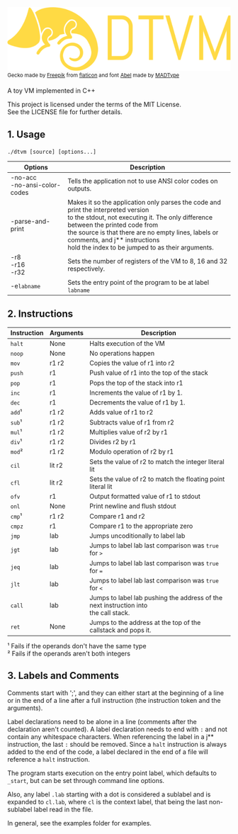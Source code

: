 ![DTVM](images/Logo.png) <br>
<sup> Gecko made by [Freepik](http://www.flaticon.com/authors/freepik) from [flaticon](www.flaticon.com) and font [Abel](https://fonts.google.com/specimen/Abel) made by [MADType](http://www.madtype.com/)</sup>

A toy VM implemented in C++

This project is licensed under the terms of the MIT License. <br>
See the LICENSE file for further details.

## 1. Usage

`./dtvm [source] [options...]`

| Options | Description |
|---------|-------------|
| -no-acc <br> -no-ansi-color-codes |  Tells the application not to use ANSI color codes on outputs. |
| -parse-and-print | Makes it so the application only parses the code and print the interpreted version <br> to the stdout, not executing it. The only difference between the printed code from <br> the source is that there are no empty lines, labels or comments, and j** instructions <br> hold the index to be jumped to as their arguments. |
| -r8 <br> -r16 <br> -r32 | Sets the number of registers of the VM to 8, 16 and 32 respectively. |
| -e`labname` | Sets the entry point of the program to be at label `labname` |

## 2. Instructions

| Instruction | Arguments | Description |
|-------------|-----------|-------------|
`halt` | None   | Halts execution of the VM
`noop` | None   | No operations happen
`mov`  | r1 r2  | Copies the value of r1 into r2
`push` | r1     | Push value of r1 into the top of the stack
`pop`  | r1     | Pops the top of the stack into r1
`inc`  | r1     | Increments the value of r1 by 1.
`dec`  | r1     | Decrements the value of r1 by 1.
`add`¹ | r1 r2  | Adds value of r1 to r2
`sub`¹ | r1 r2  | Subtracts value of r1 from r2
`mul`¹ | r1 r2  | Multiplies value of r2 by r1
`div`¹ | r1 r2  | Divides r2 by r1
`mod`² | r1 r2  | Modulo operation of r2 by r1
`cil`  | lit r2 | Sets the value of r2 to match the integer literal lit
`cfl`  | lit r2 | Sets the value of r2 to match the floating point literal lit
`ofv`  | r1     | Output formatted value of r1 to stdout
`onl`  | None   | Print newline and flush stdout
`cmp`¹ | r1 r2  | Compare r1 and r2
`cmpz` | r1     | Compare r1 to the appropriate zero
`jmp`  | lab    | Jumps uncoditionally to label lab
`jgt`  | lab    | Jumps to label lab last comparison was `true` for `>`
`jeq`  | lab    | Jumps to label lab last comparison was `true` for `=`
`jlt`  | lab    | Jumps to label lab last comparison was `true` for `<`
`call` | lab    | Jumps to label lab pushing the address of the next instruction into<br>the call stack.
`ret`  | None   | Jumps to the address at the top of the callstack and pops it.

¹ Fails if the operands don't have the same type <br>
² Fails if the operands aren't both integers

## 3. Labels and Comments

Comments start with ';', and they can either start at the beginning
of a line or in the end of a line after a full instruction (the
instruction token and the arguments).

Label declarations need to be alone in a line (comments after the declaration aren't counted).
A label declaration needs to end with `:` and not contain any whitespace characters.
When referencing the label in a j** instruction, the last `:` should be removed.
Since a `halt` instruction is always added to the end of the code, a label declared in the end of
a file will reference a `halt` instruction.

The program starts execution on the entry point label, which defaults to `_start`, but can be set
through command line options.

Also, any label `.lab` starting with a dot is considered a sublabel and is expanded to `cl.lab`,
where `cl` is the context label, that being the last non-sublabel label read in the file.

In general, see the examples folder for examples.
